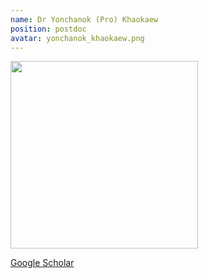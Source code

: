 ```yaml
---
name: Dr Yonchanok (Pro) Khaokaew
position: postdoc
avatar: yonchanok_khaokaew.png
---
```


<img width="300" src="{{site.baseurl}}/images/people/{{page.avatar}}" data-action="zoom">

<i class="fa fa-bar-chart"></i> [Google Scholar](https://scholar.google.com.au/citations?hl=en&user=gk2wKhIAAAAJ)
<br>
<!-- <i class="fa fa-home"></i> [Homepage](https://) -->
